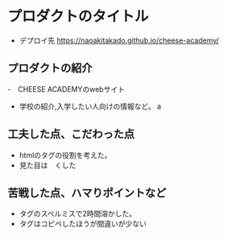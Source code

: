 # プロダクトのタイトル

- デプロイ先 https://naoakitakado.github.io/cheese-academy/

## プロダクトの紹介

-　CHEESE ACADEMYのwebサイト
- 学校の紹介,入学したい人向けの情報など。
a
## 工夫した点、こだわった点


- htmlのタグの役割を考えた。
- 見た目は　くした

## 苦戦した点、ハマりポイントなど

- タグのスペルミスで2時間溶かした。
- タグはコピペしたほうが間違いが少ない
